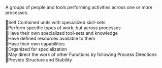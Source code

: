 A groups of people and tools performing activities across one or more processes.

Self Contained units with specialized skill-sets  
Perform specific types of work, but across processes  
Have their own specialized tool-sets and knowledge  
Have defined resources available to them  
Have their own capabilities  
Organized for specialization  
May direct the work of other Functions by following Process Directions  
Provide Structure and Stability